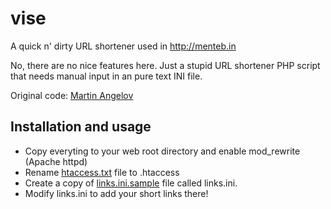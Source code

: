 # vise
A quick n' dirty URL shortener used in http://menteb.in

No, there are no nice features here. Just a stupid URL shortener PHP script that needs
manual input in an pure text INI file.

Original code: [Martin Angelov](http://tutorialzine.com/2013/12/quick-tip-create-a-simple-url-shortener-with-10-lines-of-php/)

## Installation and usage

* Copy everyting to your web root directory and enable mod_rewrite (Apache httpd)
* Rename [htaccess.txt](htaccess.txt) file to .htaccess
* Create a copy of [links.ini.sample](links.ini.sample) file called links.ini.
* Modify links.ini to add your short links there!

